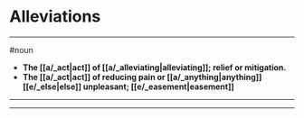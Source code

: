 # Alleviations
---
#noun
- **The [[a/_act|act]] of [[a/_alleviating|alleviating]]; relief or mitigation.**
- **The [[a/_act|act]] of reducing pain or [[a/_anything|anything]] [[e/_else|else]] unpleasant; [[e/_easement|easement]]**
---
---
